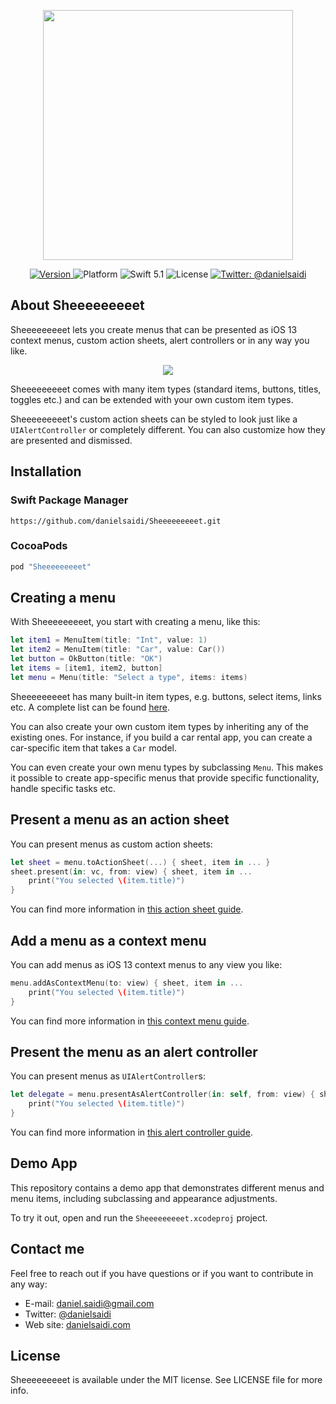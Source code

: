 <p align="center">
    <img src ="Resources/Logo.png" width=400 />
</p>

<p align="center">
    <a href="https://github.com/danielsaidi/Sheeeeeeeeet">
        <img src="https://badge.fury.io/gh/danielsaidi%2FSheeeeeeeeet.svg?style=flat" alt="Version" />
    </a>
    <img src="https://img.shields.io/cocoapods/p/Vandelay.svg?style=flat" alt="Platform" />
    <img src="https://img.shields.io/badge/Swift-5.1-orange.svg" alt="Swift 5.1" />
    <img src="https://badges.frapsoft.com/os/mit/mit.svg?style=flat&v=102" alt="License" />
    <a href="https://twitter.com/danielsaidi">
        <img src="https://img.shields.io/badge/contact-@danielsaidi-blue.svg?style=flat" alt="Twitter: @danielsaidi" />
    </a>
</p>


## <a name="about"></a>About Sheeeeeeeeet

Sheeeeeeeeet lets you create menus that can be presented as iOS 13 context menus, custom action sheets, alert controllers or in any way you like.

<p align="center">
    <img src ="Resources/Demo.gif" />
</p>

Sheeeeeeeeet comes with many item types (standard items, buttons, titles, toggles etc.) and can be extended with your own custom item types.

Sheeeeeeeeet's custom action sheets can be styled to look just like a `UIAlertController` or completely different. You can also customize how they are presented and dismissed.


## Installation

### <a name="spm"></a>Swift Package Manager

```
https://github.com/danielsaidi/Sheeeeeeeeet.git
```

### <a name="cocoapods"></a>CocoaPods

```ruby
pod "Sheeeeeeeeet"
```


## Creating a menu

With Sheeeeeeeeet, you start with creating a menu, like this:

```swift
let item1 = MenuItem(title: "Int", value: 1)
let item2 = MenuItem(title: "Car", value: Car())
let button = OkButton(title: "OK")
let items = [item1, item2, button]
let menu = Menu(title: "Select a type", items: items)
```

Sheeeeeeeeet has many built-in item types, e.g. buttons, select items, links etc. A complete list can be found [here][Menu-Items].

You can also create your own custom item types by inheriting any of the existing ones. For instance, if you build a car rental app, you can create a car-specific item that takes a `Car` model.

You can even create your own menu types by subclassing `Menu`. This makes it possible to create app-specific menus that provide specific functionality, handle specific tasks etc.


## Present a menu as an action sheet

You can present menus as custom action sheets:

```swift
let sheet = menu.toActionSheet(...) { sheet, item in ... }
sheet.present(in: vc, from: view) { sheet, item in ...
    print("You selected \(item.title)")
}
```

You can find more information in [this action sheet guide][ActionSheet].


## Add a menu as a context menu

You can add menus as iOS 13 context menus to any view you like:

```swift
menu.addAsContextMenu(to: view) { sheet, item in ...
    print("You selected \(item.title)")
}
```

You can find more information in [this context menu guide][ContextMenu].


## Present the menu as an alert controller

You can present menus as `UIAlertController`s:

```swift
let delegate = menu.presentAsAlertController(in: self, from: view) { sheet, item in ...
    print("You selected \(item.title)")
}
```

You can find more information in [this alert controller guide][AlertController].


## Demo App

This repository contains a demo app that demonstrates different menus and menu items, including subclassing and appearance adjustments. 

To try it out, open and run the `Sheeeeeeeeet.xcodeproj` project.


## Contact me

Feel free to reach out if you have questions or if you want to contribute in any way:

* E-mail: [daniel.saidi@gmail.com][Email]
* Twitter: [@danielsaidi][Twitter]
* Web site: [danielsaidi.com][Website]


## License

Sheeeeeeeeet is available under the MIT license. See LICENSE file for more info.


[Email]: mailto:daniel.saidi@gmail.com
[Twitter]: http://www.twitter.com/danielsaidi
[Website]: http://www.danielsaidi.com

[Carthage]: https://github.com/Carthage
[CocoaPods]: http://cocoapods.org
[GitHub]: https://github.com/danielsaidi/Sheeeeeeeeet
[License]: https://github.com/danielsaidi/Sheeeeeeeeet/blob/master/LICENSE
[Pod]: http://cocoapods.org/pods/Sheeeeeeeeet
[SheeeeeeeeetRef]: https://www.youtube.com/watch?v=l1dnqKGuezo

[ActionSheet]: https://github.com/danielsaidi/Sheeeeeeeeet/blob/master/Readmes/ActionSheet.md
[AlertController]: https://github.com/danielsaidi/Sheeeeeeeeet/blob/master/Readmes/AlertController.md
[ContextMenu]: https://github.com/danielsaidi/Sheeeeeeeeet/blob/master/Readmes/ContextMenu.md
[Menu-Items]: https://github.com/danielsaidi/Sheeeeeeeeet/blob/master/Readmes/Menu-Items.md
